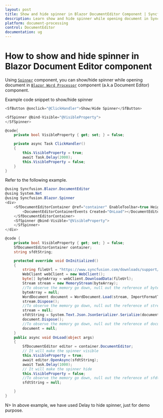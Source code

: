 ```yaml
---
layout: post
title: Show and hide spinner in Blazor DocumentEditor Component | Syncfusion
description: Learn show and hide spinner while opening document in Syncfusion Blazor DocumentEditor component and much more.
platform: document-processing
control: DocumentEditor
documentation: ug
---
```


# How to show and hide spinner in Blazor Document Editor component

Using [`Spinner`](https://blazor.syncfusion.com/documentation/spinner/getting-started) component, you can show/hide spinner while opening document in [`Blazor Word Processor`](https://www.syncfusion.com/blazor-components/blazor-word-processor) component (a.k.a Document Editor) component.

Example code snippet to show/hide spinner

```csharp
<SfButton @onclick="@ClickHandler">Show/Hide Spinner</SfButton>

<SfSpinner @bind-Visible="@VisibleProperty">
</SfSpinner>

@code{
    private bool VisibleProperty { get; set; } = false;

    private async Task ClickHandler()
    {
        this.VisibleProperty = true;
        await Task.Delay(2000);
        this.VisibleProperty = false;
    }
}
```

Refer to the following example.

```csharp
@using Syncfusion.Blazor.DocumentEditor
@using System.Net
@using Syncfusion.Blazor.Spinner
<div>
    <SfDocumentEditorContainer @ref="container" EnableToolbar=true Height="590px">
        <DocumentEditorContainerEvents Created="OnLoad"></DocumentEditorContainerEvents>
    </SfDocumentEditorContainer>
    <SfSpinner @bind-Visible="@VisibleProperty">
    </SfSpinner>
</div>

@code {
    private bool VisibleProperty { get; set; } = false;
    SfDocumentEditorContainer container;
    string sfdtString;

    protected override void OnInitialized()
    {
        string fileUrl = "https://www.syncfusion.com/downloads/support/directtrac/general/doc/Getting_Started1018066633.docx";
        WebClient webClient = new WebClient();
        byte[] byteArray = webClient.DownloadData(fileUrl);
        Stream stream = new MemoryStream(byteArray);
        //To observe the memory go down, null out the reference of byteArray variable.
        byteArray = null;
        WordDocument document = WordDocument.Load(stream, ImportFormatType.Docx);
        stream.Dispose();
        //To observe the memory go down, null out the reference of stream variable.
        stream = null;
        sfdtString = System.Text.Json.JsonSerializer.Serialize(document);
        document.Dispose();
        //To observe the memory go down, null out the reference of document variable.
        document = null;
    }
    public async void OnLoad(object args)
    {
        SfDocumentEditor editor = container.DocumentEditor;
        // It will make the spinner visible
        this.VisibleProperty = true;
        await editor.OpenAsync(sfdtString);
        await Task.Delay(1000);
        // It will make the spinner hide
        this.VisibleProperty = false;
        //To observe the memory go down, null out the reference of sfdtString variable.
        sfdtString = null;

    }
}
```

N> In above example, we have used Delay to hide spinner, just for demo purpose.
